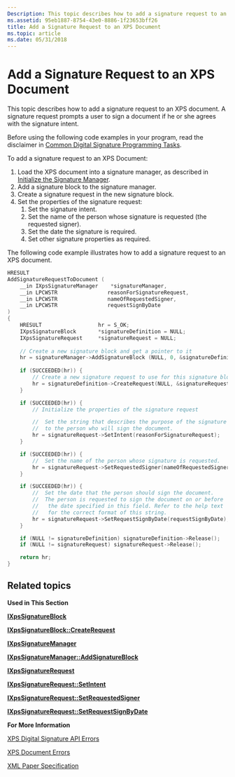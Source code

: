 ```yaml
---
Description: This topic describes how to add a signature request to an XPS document.
ms.assetid: 95eb1887-8754-43e0-8886-1f23653bff26
title: Add a Signature Request to an XPS Document
ms.topic: article
ms.date: 05/31/2018
---
```


# Add a Signature Request to an XPS Document

This topic describes how to add a signature request to an XPS document. A signature request prompts a user to sign a document if he or she agrees with the signature intent.

Before using the following code examples in your program, read the disclaimer in [Common Digital Signature Programming Tasks](basic-digital-signature-programming-tasks.md).

To add a signature request to an XPS Document:

1.  Load the XPS document into a signature manager, as described in [Initialize the Signature Manager](initialize-the-signature-manager.md).
2.  Add a signature block to the signature manager.
3.  Create a signature request in the new signature block.
4.  Set the properties of the signature request:
    1.  Set the signature intent.
    2.  Set the name of the person whose signature is requested (the requested signer).
    3.  Set the date the signature is required.
    4.  Set other signature properties as required.

The following code example illustrates how to add a signature request to an XPS document.


```C++
HRESULT 
AddSignatureRequestToDocument (
    __in IXpsSignatureManager    *signatureManager,
    __in LPCWSTR                reasonForSignatureRequest,
    __in LPCWSTR                nameOfRequestedSigner,
    __in LPCWSTR                requestSignByDate
)
{
    HRESULT                  hr = S_OK;
    IXpsSignatureBlock       *signatureDefinition = NULL;
    IXpsSignatureRequest     *signatureRequest = NULL;
    
    // Create a new signature block and get a pointer to it
    hr = signatureManager->AddSignatureBlock (NULL, 0, &signatureDefinition);
    
    if (SUCCEEDED(hr)) {
        // Create a new signature request to use for this signature block
        hr = signatureDefinition->CreateRequest(NULL, &signatureRequest);
    }

    if (SUCCEEDED(hr)) {
        // Initialize the properties of the signature request

        //  Set the string that describes the purpose of the signature
        //  to the person who will sign the document.
        hr = signatureRequest->SetIntent(reasonForSignatureRequest);
    }

    if (SUCCEEDED(hr)) {
        //  Set the name of the person whose signature is requested.
        hr = signatureRequest->SetRequestedSigner(nameOfRequestedSigner);
    }

    if (SUCCEEDED(hr)) {
        //  Set the date that the person should sign the document.
        //  The person is requested to sign the document on or before
        //   the date specified in this field. Refer to the help text
        //   for the correct format of this string.
        hr = signatureRequest->SetRequestSignByDate(requestSignByDate);
    }

    if (NULL != signatureDefinition) signatureDefinition->Release();
    if (NULL != signatureRequest) signatureRequest->Release();

    return hr;
}
```



## Related topics

<dl> <dt>

**Used in This Section**
</dt> <dt>

[**IXpsSignatureBlock**](/windows/desktop/api/xpsdigitalsignature/nn-xpsdigitalsignature-ixpssignatureblock)
</dt> <dt>

[**IXpsSignatureBlock::CreateRequest**](/windows/desktop/api/xpsdigitalsignature/nf-xpsdigitalsignature-ixpssignatureblock-createrequest)
</dt> <dt>

[**IXpsSignatureManager**](/windows/desktop/api/xpsdigitalsignature/nn-xpsdigitalsignature-ixpssignaturemanager)
</dt> <dt>

[**IXpsSignatureManager::AddSignatureBlock**](/windows/desktop/api/xpsdigitalsignature/nf-xpsdigitalsignature-ixpssignaturemanager-addsignatureblock)
</dt> <dt>

[**IXpsSignatureRequest**](/windows/desktop/api/xpsdigitalsignature/nn-xpsdigitalsignature-ixpssignaturerequest)
</dt> <dt>

[**IXpsSignatureRequest::SetIntent**](/windows/desktop/api/xpsdigitalsignature/nf-xpsdigitalsignature-ixpssignaturerequest-setintent)
</dt> <dt>

[**IXpsSignatureRequest::SetRequestedSigner**](/windows/desktop/api/xpsdigitalsignature/nf-xpsdigitalsignature-ixpssignaturerequest-setrequestedsigner)
</dt> <dt>

[**IXpsSignatureRequest::SetRequestSignByDate**](/windows/desktop/api/xpsdigitalsignature/nf-xpsdigitalsignature-ixpssignaturerequest-setrequestsignbydate)
</dt> <dt>

**For More Information**
</dt> <dt>

[XPS Digital Signature API Errors](xps-digital-signatures-errors.md)
</dt> <dt>

[XPS Document Errors](xps-document-errors.md)
</dt> <dt>

[XML Paper Specification](https://www.microsoft.com/download/details.aspx?id=11816)
</dt> </dl>

 

 



